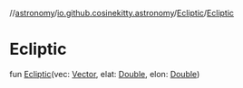 //[astronomy](../../../index.md)/[io.github.cosinekitty.astronomy](../index.md)/[Ecliptic](index.md)/[Ecliptic](-ecliptic.md)

# Ecliptic

fun [Ecliptic](-ecliptic.md)(vec: [Vector](../-vector/index.md), elat: [Double](https://kotlinlang.org/api/latest/jvm/stdlib/kotlin/-double/index.html), elon: [Double](https://kotlinlang.org/api/latest/jvm/stdlib/kotlin/-double/index.html))
